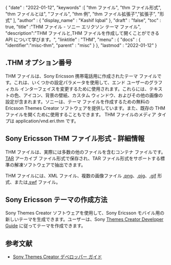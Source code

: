 {
  "date" : "2022-01-12",
  "keywords" :[ "thm ファイル", "thm ファイル形式", "thm ファイルとは", "ファイル", "thm 例", "thm ファイル拡張子","拡張子", "形式" ],
  "author" : {
    "display_name" : "Kashif Iqbal"
},
  "draft" : "false",
  "toc" : true,
  "title" :"THM ファイル - ソニー エリクソン テーマ ファイル",
  "description":"THM ファイルと,THM ファイルを作成して開くことができる API について学びます。",
  "linktitle" : "THM",
  "menu" : {
    "docs" : {
      "identifier":"misc-thm",
      "parent" : "misc"
}
},
  "lastmod" : "2022-01-12"
}

## .THM オプション番号

THM ファイルは、Sony Ericsson 携帯電話用に作成されたテーマ ファイルです。これは、いくつかの設定パラメータを使用して、エンド ユーザーのグラフィカル インターフェイスを変更するために使用されます。これらには、テキストの色、アイコン、背景の壁紙、カスタム ウィンドウ、およびその他の画像の設定が含まれます。ソニーは、テーマ ファイルを作成するための無料の Ericsson Themes Creator ソフトウェアを提供しています。また、既存の THM ファイルを開くために使用することもできます。 THM ファイルのメディア タイプは application/vnd.eri.thm です。

## Sony Ericsson THM ファイル形式 - 詳細情報

THM ファイルは、実際には多数の他のファイルを含むコンテナ ファイルです。 [TAR](/compression/tar/) アーカイブ ファイル形式で保存され、TAR ファイル形式をサポートする標準の解凍ソフトウェアで抽出できます。

THM ファイルには、XML ファイル、複数の画像ファイル [.png](/image/png/)、[.pjg](/image/jpeg/)、[.gif](/image/gif/) 形式、または[.swf](/page-description-language/swf/) ファイル。

## Sony Ericsson テーマの作成方法

Sony Themes Creator ソフトウェアを使用して、Sony Ericsson モバイル用の新しいテーマを生成できます。ユーザーは、Sony [Themes Creator Developer Guide](https://developer.sony.com/theme-creator/get-started) に従ってテーマを作成できます。

## 参考文献

* [Sony Themes Creator デベロッパー ガイド](https://developer.sony.com/theme-creator/get-started)

